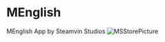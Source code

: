 # MEnglish
MEnglish App by Steamvin Studios
![MSStorePicture](https://user-images.githubusercontent.com/54758623/202466772-25471a9c-0ea4-4737-9d8e-e4a24f54e601.png)

